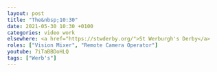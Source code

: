 ```yaml
---
layout: post
title: "The&nbsp;10:30"
date: 2021-05-30 10:30 +0100
categories: video work
elsewhere: <a href="https://stwderby.org/">St Werburgh's Derby</a>
roles: ["Vision Mixer", "Remote Camera Operator"]
youtube: 7iTaBBDoHLQ
tags: ["Werb's"]
---
```

